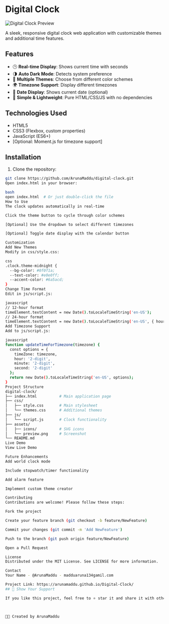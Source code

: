 # Digital Clock

![Digital Clock Preview](https://via.placeholder.com/800x400?text=Digital+Clock+Preview)

A sleek, responsive digital clock web application with customizable themes and additional time features.

## Features

- 🕒 **Real-time Display**: Shows current time with seconds
- 🌗 **Auto Dark Mode**: Detects system preference
- 🎨 **Multiple Themes**: Choose from different color schemes
- 🌍 **Timezone Support**: Display different timezones
- 📅 **Date Display**: Shows current date (optional)
- 🚀 **Simple & Lightweight**: Pure HTML/CSS/JS with no dependencies

## Technologies Used

- HTML5
- CSS3 (Flexbox, custom properties)
- JavaScript (ES6+)
- [Optional: Moment.js for timezone support]

## Installation

1. Clone the repository:
```bash
git clone https://github.com/ArunaMaddu/digital-clock.git
Open index.html in your browser:

bash
open index.html  # Or just double-click the file
How to Use
The clock updates automatically in real-time

Click the theme button to cycle through color schemes

[Optional] Use the dropdown to select different timezones

[Optional] Toggle date display with the calendar button

Customization
Add New Themes
Modify in css/style.css:

css
.clock.theme-midnight {
  --bg-color: #0f0f1a;
  --text-color: #e0e0ff;
  --accent-color: #6a5acd;
}
Change Time Format
Edit in js/script.js:

javascript
// 12-hour format
timeElement.textContent = new Date().toLocaleTimeString('en-US');
// 24-hour format
timeElement.textContent = new Date().toLocaleTimeString('en-US', { hour12: false });
Add Timezone Support
Add to js/script.js:

javascript
function updateTimeForTimezone(timezone) {
  const options = {
    timeZone: timezone,
    hour: '2-digit',
    minute: '2-digit',
    second: '2-digit'
  };
  return new Date().toLocaleTimeString('en-US', options);
}
Project Structure
digital-clock/
├── index.html          # Main application page
├── css/
│   ├── style.css       # Main stylesheet
│   └── themes.css      # Additional themes
├── js/
│   └── script.js       # Clock functionality
├── assets/
│   ├── icons/          # SVG icons
│   └── preview.png     # Screenshot
└── README.md
Live Demo
View Live Demo

Future Enhancements
Add world clock mode

Include stopwatch/timer functionality

Add alarm feature

Implement custom theme creator

Contributing
Contributions are welcome! Please follow these steps:

Fork the project

Create your feature branch (git checkout -b feature/NewFeature)

Commit your changes (git commit -m 'Add NewFeature')

Push to the branch (git push origin feature/NewFeature)

Open a Pull Request

License
Distributed under the MIT License. See LICENSE for more information.

Contact
Your Name - @ArunaMaddu - madduaruna134gamil.com

Project Link: https://arunamaddu.github.io/Digital-Clock/
## 🌟 Show Your Support

If you like this project, feel free to ⭐ star it and share it with others!


 
👨‍💻 Created by ArunaMaddu
